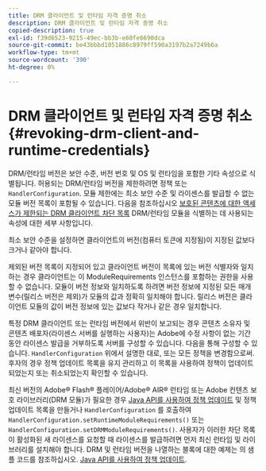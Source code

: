 ```yaml
---
title: DRM 클라이언트 및 런타임 자격 증명 취소
description: DRM 클라이언트 및 런타임 자격 증명 취소
copied-description: true
exl-id: f39d6523-9215-49ec-bb3b-e60fe6690dca
source-git-commit: be43bbbd1051886c8979ff590a3197b2a7249b6a
workflow-type: tm+mt
source-wordcount: '390'
ht-degree: 0%

---
```


# DRM 클라이언트 및 런타임 자격 증명 취소{#revoking-drm-client-and-runtime-credentials}

DRM/런타임 버전은 보안 수준, 버전 번호 및 OS 및 런타임을 포함한 기타 속성으로 식별됩니다. 허용되는 DRM/런타임 버전을 제한하려면 정책 또는 `HandlerConfiguration`. 모듈 제한에는 최소 보안 수준 및 라이센스를 발급할 수 없는 모듈 버전 목록이 포함될 수 있습니다. 다음을 참조하십시오 [보호된 콘텐츠에 대한 액세스가 제한되는 DRM 클라이언트 차단 목록](../../aaxs-protecting-content/content-introduction/content-usage-rules/content-runtime-application-restrictions/content-blocklist-drm-clients.md) DRM/런타임 모듈을 식별하는 데 사용되는 속성에 대한 세부 사항입니다.

최소 보안 수준을 설정하면 클라이언트의 버전(컴퓨터 토큰에 지정됨)이 지정된 값보다 크거나 같아야 합니다.

제외된 버전 목록이 지정되어 있고 클라이언트 버전이 목록에 있는 버전 식별자와 일치하는 경우 클라이언트는 이 ModuleRequirements 인스턴스를 포함하는 권한을 사용할 수 없습니다. 모듈이 버전 정보와 일치하도록 하려면 버전 정보에 지정된 모든 매개 변수(릴리스 버전은 제외)가 모듈의 값과 정확히 일치해야 합니다. 릴리스 버전은 클라이언트 모듈의 값이 버전 정보에 있는 값보다 작거나 같은 경우 일치합니다.

특정 DRM 클라이언트 또는 런타임 버전에서 위반이 보고되는 경우 콘텐츠 소유자 및 콘텐츠 배포자(라이센스 서버를 실행하는 사용자)는 Adobe에 수정 사항이 없는 기간 동안 라이센스 발급을 거부하도록 서버를 구성할 수 있습니다. 다음을 통해 구성할 수 있습니다. `HandlerConfiguration` 위에서 설명한 대로, 또는 모든 정책을 변경함으로써. 후자의 경우 정책 업데이트 목록을 유지 관리하고 이 목록을 사용하여 정책이 업데이트되었는지 또는 취소되었는지 확인할 수 있습니다.

최신 버전의 Adobe® Flash® 플레이어/Adobe® AIR® 런타임 또는 Adobe 컨텐츠 보호 라이브러리(DRM 모듈)가 필요한 경우 [Java API를 사용하여 정책 업데이트](../../aaxs-protecting-content/content-working-with-policies/content-updating-policy-using-java-api.md) 및 정책 업데이트 목록을 만들거나 `HandlerConfiguration` 를 호출하여 `HandlerConfiguration.setRuntimeModuleRequirements()` 또는 `HandlerConfiguration.setDRMModuleRequirements()`. 사용자가 이러한 차단 목록이 활성화된 새 라이센스를 요청할 때 라이센스를 발급하려면 먼저 최신 런타임 및 라이브러리를 설치해야 합니다. DRM 및 런타임 버전을 나열하는 블록에 대한 예제는 의 샘플 코드를 참조하십시오. [Java API를 사용하여 정책 업데이트](../../aaxs-protecting-content/content-working-with-policies/content-updating-policy-using-java-api.md).
